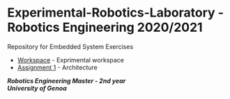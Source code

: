 # Experimental-Robotics-Laboratory - Robotics Engineering 2020/2021
Repository for Embedded System Exercises

* [Workspace](https://github.com/robertoalbanese/Experimental-Robotics-Laboratory/tree/master/experimental_ws) - Exprimental workspace
* [Assignment 1](https://github.com/robertoalbanese/Experimental-Robotics-Laboratory/tree/master/experimental_ws/src/assignment_1) - Architecture 

***Robotics Engineering Master - 2nd year***   
***University of Genoa***
